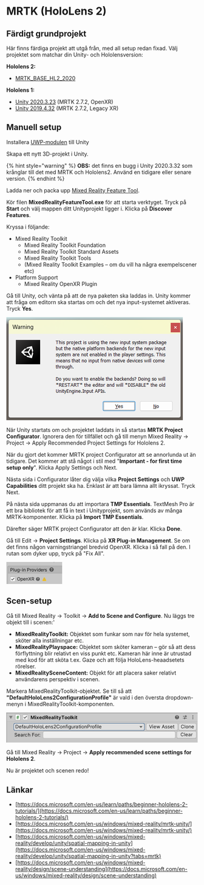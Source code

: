 # MRTK (HoloLens 2)

## Färdigt grundprojekt

Här finns färdiga projekt att utgå från, med all setup redan fixad. Välj projektet som matchar din Unity- och Hololensversion:

**Hololens 2:**

* [MRTK\_BASE\_HL2\_2020](https://github.com/mikael-bergstrom-ntisthlm/MRTK\_BASE\_HL2\_2020)

**Hololens 1:**

* [Unity 2020.3.23](https://github.com/mikael-bergstrom-ntisthlm/MRTK-base-2020) (MRTK 2.7.2, OpenXR)
* [Unity 2019.4.32](https://github.com/mikael-bergstrom-ntisthlm/MRTK-base-2019) (MRTK 2.7.2, Legacy XR)

## Manuell setup

Installera [UWP-modulen](../../kompilera-och-distribuera.md#uwp) till Unity

Skapa ett nytt 3D-projekt i Unity.

{% hint style="warning" %}
**OBS:** det finns en bugg i Unity 2020.3.32 som krånglar till det med MRTK och Hololens2. Använd en tidigare eller senare version.
{% endhint %}

Ladda ner och packa upp [Mixed Reality Feature Tool](https://aka.ms/MRFeatureTool).

Kör filen **MixedRealityFeatureTool.exe** för att starta verktyget. Tryck på **Start** och välj mappen ditt Unityprojekt ligger i. Klicka på **Discover Features**.

Kryssa i följande:   &#x20;

* Mixed Reality Toolkit
  * Mixed Reality Toolkit Foundation
  * Mixed Reality Toolkit Standard Assets
  * Mixed Reality Toolkit Tools
  * (Mixed Reality Toolkit Examples – om du vill ha några exempelscener etc)
* Platform Support
  * Mixed Reality OpenXR Plugin

Gå till Unity, och vänta på att de nya paketen ska laddas in. Unity kommer att fråga om editorn ska startas om och det nya input-systemet aktiveras. Tryck **Yes**.

![](<../../.gitbook/assets/image (19).png>)

När Unity startats om och projektet laddats in så startas **MRTK Project Configurator**. Ignorera den för tillfället och gå till menyn Mixed Reality → Project → Apply Recommended Project Settings for Hololens 2.

När du gjort det kommer MRTK project Configurator att se annorlunda ut än tidigare. Det kommer att stå något i stil med "**Important - for first time setup only**". Klicka Apply Settings och Next.

Nästa sida i Configurator låter dig välja vilka **Project Settings** och **UWP Capabilities** ditt projekt ska ha. Enklast är att bara lämna allt ikryssat. Tryck Next.

På nästa sida uppmanas du att importara **TMP Essentials**. TextMesh Pro är ett bra bibliotek för att få in text i Unityprojekt, som används av många MRTK-komponenter. Klicka på **Import TMP Essentials**.&#x20;

Därefter säger MRTK project Configurator att den är klar. Klicka **Done**.

Gå till Edit → **Project Settings**. Klicka på **XR Plug-in Management**. Se om det finns någon varningstriangel bredvid OpenXR. Klicka i så fall på den. I rutan som dyker upp, tryck på "Fix All".

![](<../../.gitbook/assets/image (26).png>)

## Scen-setup

Gå till Mixed Reality → Toolkit → **Add to Scene and Configure**. Nu läggs tre objekt till i scenen:'

* **MixedRealityToolkit:** Objektet som funkar som nav för hela systemet, sköter alla inställningar etc.
* **MixedRealityPlayspace:** Objektet som sköter kameran – gör så att dess förflyttning blir relativt en viss punkt etc. Kameran här inne är utrustad med kod för att sköta t.ex. Gaze och att följa HoloLens-heaadsetets rörelser.
* **MixedRealitySceneContent:** Objekt för att placera saker relativt användarens perspektiv i scenen.

Markera MixedRealityToolkit-objektet. Se till så att **"DefaultHoloLens2ConfigurationProfile"** är vald i den översta dropdown-menyn i MixedRealityToolkit-komponenten.

![](<../../.gitbook/assets/image (25).png>)

Gå till Mixed Reality → Project → **Apply recommended scene settings for Hololens 2**.

Nu är projektet och scenen redo!

## Länkar

* [https://docs.microsoft.com/en-us/learn/paths/beginner-hololens-2-tutorials/](https://docs.microsoft.com/en-us/learn/paths/beginner-hololens-2-tutorials/)
* [https://docs.microsoft.com/en-us/windows/mixed-reality/mrtk-unity/](https://docs.microsoft.com/en-us/windows/mixed-reality/mrtk-unity/)
* [https://docs.microsoft.com/en-us/windows/mixed-reality/develop/unity/spatial-mapping-in-unity](https://docs.microsoft.com/en-us/windows/mixed-reality/develop/unity/spatial-mapping-in-unity?tabs=mrtk)
* [https://docs.microsoft.com/en-us/windows/mixed-reality/design/scene-understanding](https://docs.microsoft.com/en-us/windows/mixed-reality/design/scene-understanding)

